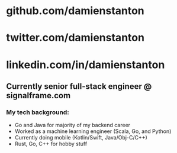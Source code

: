 # github.com/damienstanton

# twitter.com/damienstanton

# linkedin.com/in/damienstanton

## Currently senior full-stack engineer @ signalframe.com

### My tech background:

- Go and Java for majority of my backend career
- Worked as a machine learning engineer (Scala, Go, and Python)
- Currently doing mobile (Kotlin/Swift, Java/Obj-C/C++)
- Rust, Go, C++ for hobby stuff